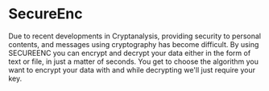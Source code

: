 # SecureEnc

Due to recent developments in Cryptanalysis, providing security to personal contents, and messages using cryptography has become difficult. By using SECUREENC you can encrypt and decrypt your data either in the form of text or file, in just a matter of seconds. You get to choose the algorithm you want to encrypt your data with and while decrypting we'll just require your key.
